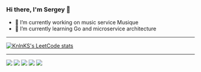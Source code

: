### Hi there, I'm Sergey 👋


- 🔭 I’m currently working on music service Musique
- 🌱 I’m currently learning Go and microservice architecture
_________________
[![KnlnKS's LeetCode stats](https://leetcode-stats-six.vercel.app/api?username=gxrlxv&theme=dark)](https://github.com/KnlnKS/leetcode-stats)
_________________
![](https://github-profile-summary-cards.vercel.app/api/cards/profile-details?username=gxrlxv&theme=github_dark)
![](https://github-profile-summary-cards.vercel.app/api/cards/most-commit-language?username=gxrlxv&theme=github_dark)
![](https://github-profile-summary-cards.vercel.app/api/cards/repos-per-language?username=gxrlxv&theme=github_dark)
![](https://github-profile-summary-cards.vercel.app/api/cards/stats?username=gxrlxv&theme=github_dark)
![](https://github-profile-summary-cards.vercel.app/api/cards/productive-time?username=gxrlxv&theme=github_dark)
